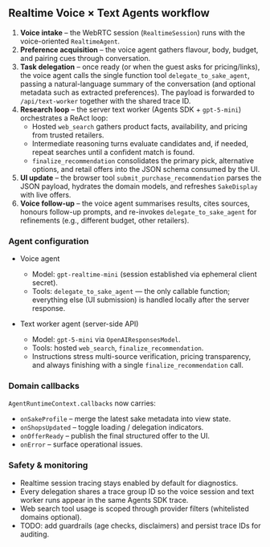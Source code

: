 ## Realtime Voice × Text Agents workflow

1. **Voice intake** – the WebRTC session (`RealtimeSession`) runs with the voice-oriented `RealtimeAgent`.  
2. **Preference acquisition** – the voice agent gathers flavour, body, budget, and pairing cues through conversation.  
3. **Task delegation** – once ready (or when the guest asks for pricing/links), the voice agent calls the single function tool `delegate_to_sake_agent`, passing a natural-language summary of the conversation (and optional metadata such as extracted preferences). The payload is forwarded to `/api/text-worker` together with the shared trace ID.  
4. **Research loop** – the server text worker (Agents SDK + `gpt-5-mini`) orchestrates a ReAct loop:
   - Hosted `web_search` gathers product facts, availability, and pricing from trusted retailers.  
   - Intermediate reasoning turns evaluate candidates and, if needed, repeat searches until a confident match is found.  
   - `finalize_recommendation` consolidates the primary pick, alternative options, and retail offers into the JSON schema consumed by the UI.  
5. **UI update** – the browser tool `submit_purchase_recommendation` parses the JSON payload, hydrates the domain models, and refreshes `SakeDisplay` with live offers.  
6. **Voice follow-up** – the voice agent summarises results, cites sources, honours follow-up prompts, and re-invokes `delegate_to_sake_agent` for refinements (e.g., different budget, other retailers).  

### Agent configuration

- Voice agent  
  - Model: `gpt-realtime-mini` (session established via ephemeral client secret).  
  - Tools: `delegate_to_sake_agent` — the only callable function; everything else (UI submission) is handled locally after the server response.  

- Text worker agent (server-side API)  
  - Model: `gpt-5-mini` via `OpenAIResponsesModel`.  
  - Tools: hosted `web_search`, `finalize_recommendation`.  
  - Instructions stress multi-source verification, pricing transparency, and always finishing with a single `finalize_recommendation` call.  

### Domain callbacks

`AgentRuntimeContext.callbacks` now carries:

- `onSakeProfile` – merge the latest sake metadata into view state.  
- `onShopsUpdated` – toggle loading / delegation indicators.  
- `onOfferReady` – publish the final structured offer to the UI.  
- `onError` – surface operational issues.  

### Safety & monitoring

- Realtime session tracing stays enabled by default for diagnostics.  
- Every delegation shares a trace group ID so the voice session and text worker runs appear in the same Agents SDK trace.  
- Web search tool usage is scoped through provider filters (whitelisted domains optional).  
- TODO: add guardrails (age checks, disclaimers) and persist trace IDs for auditing.  
